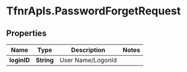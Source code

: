 # TfnrApIs.PasswordForgetRequest

## Properties
Name | Type | Description | Notes
------------ | ------------- | ------------- | -------------
**loginID** | **String** | User Name/LogonId | 


